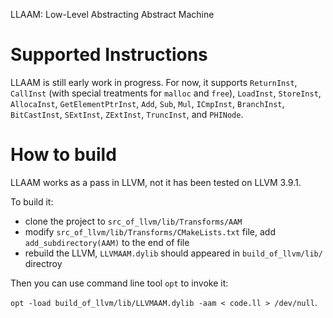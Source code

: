 LLAAM: Low-Level Abstracting Abstract Machine

Supported Instructions
===
LLAAM is still early work in progress. For now, it supports `ReturnInst`, `CallInst` (with special treatments for `malloc` and `free`), `LoadInst`, `StoreInst`, `AllocaInst`, `GetElementPtrInst`, `Add`, `Sub`, `Mul`, `ICmpInst`, `BranchInst`, `BitCastInst`, `SExtInst`, `ZExtInst`, `TruncInst`, and `PHINode`.

How to build
===
LLAAM works as a pass in LLVM, not it has been tested on LLVM 3.9.1.

To build it:

* clone the project to `src_of_llvm/lib/Transforms/AAM`
* modify `src_of_llvm/lib/Transforms/CMakeLists.txt` file, add `add_subdirectory(AAM)` to the end of file
* rebuild the LLVM, `LLVMAAM.dylib` should appeared in `build_of_llvm/lib/` directroy

Then you can use command line tool `opt` to invoke it:

`opt -load build_of_llvm/lib/LLVMAAM.dylib -aam < code.ll > /dev/null`.

